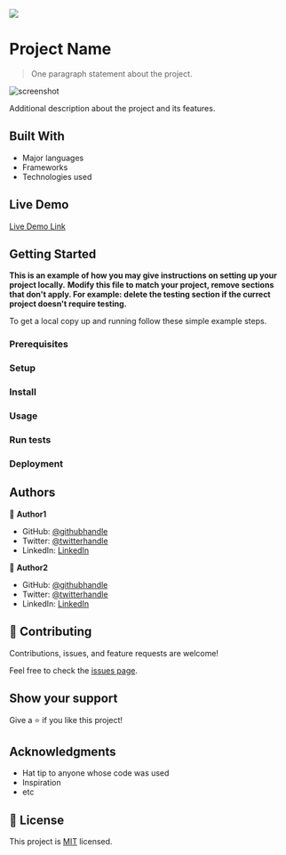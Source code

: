 ![](https://img.shields.io/badge/Microverse-blueviolet)

# Project Name

> One paragraph statement about the project.

![screenshot](./app_screenshot.png)

Additional description about the project and its features.

## Built With

-  Major languages
-  Frameworks
-  Technologies used

## Live Demo

[Live Demo Link](https://fortuneonyeka.github.io/New-York-Times-/.)

## Getting Started

**This is an example of how you may give instructions on setting up your project locally.**
**Modify this file to match your project, remove sections that don't apply. For example: delete the testing section if the currect project doesn't require testing.**

To get a local copy up and running follow these simple example steps.

### Prerequisites

### Setup

### Install

### Usage

### Run tests

### Deployment

## Authors

👤 **Author1**

-  GitHub: [@githubhandle](https://github.com/githubhandle)
-  Twitter: [@twitterhandle](https://twitter.com/twitterhandle)
-  LinkedIn: [LinkedIn](https://linkedin.com/linkedinhandle)

👤 **Author2**

-  GitHub: [@githubhandle](https://github.com/githubhandle)
-  Twitter: [@twitterhandle](https://twitter.com/twitterhandle)
-  LinkedIn: [LinkedIn](https://linkedin.com/linkedinhandle)

## 🤝 Contributing

Contributions, issues, and feature requests are welcome!

Feel free to check the [issues page](issues/).

## Show your support

Give a ⭐️ if you like this project!

## Acknowledgments

-  Hat tip to anyone whose code was used
-  Inspiration
-  etc

## 📝 License

This project is [MIT](lic.url) licensed.
